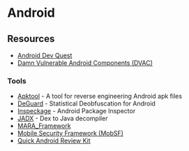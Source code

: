 # Android

## Resources

* [Android Dev Quest](https://www.androiddev.quest)
* [Damn Vulnerable Android Components (DVAC)](https://github.com/zinja-coder/Damn-Vulnerable-Android-Components)

### Tools

* [Apktool](https://github.com/iBotPeaches/Apktool) - A tool for reverse engineering Android apk files
* [DeGuard](http://apk-deguard.com/) - Statistical Deobfuscation for Android
* [Inspeckage](https://github.com/ac-pm/Inspeckage) - Android Package Inspector
* [JADX](https://github.com/skylot/jadx) - Dex to Java decompiler
* [MARA\_Framework](https://github.com/xtiankisutsa/MARA_Framework)
* [Mobile Security Framework (MobSF)](https://github.com/MobSF/Mobile-Security-Framework-MobSF)
* [Quick Android Review Kit](https://github.com/linkedin/qark)
